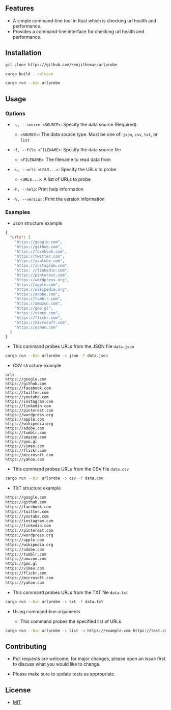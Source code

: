 ## Features

- A simple command-line tool in Rust which is checking url health and performance.
- Provides a command-line interface for checking url health and performance.

## Installation

```sh
git clone https://github.com/kenjitheman/urlprobe
```

```sh
cargo build --release
```

```sh
cargo run --bin urlprobe
```

## Usage

### Options

- `-s, --source <SOURCE>`: Specify the data source (Required).
  - `<SOURCE>`: The data source type. Must be one of: `json`, `csv`, `txt`, or `list`

- `-f, --file <FILENAME>`: Specify the data source file
  - `<FILENAME>`: The filename to read data from

- `-u, --urls <URLS...>`: Specify the URLs to probe
  - `<URLS...>`: A list of URLs to probe

- `-h, --help`: Print help information

- `-V, --version`: Print the version information

### Examples

- Json structure example

```json
{
  "urls": [
    "https://google.com",
    "https://github.com",
    "https://facebook.com",
    "https://twitter.com",
    "https://youtube.com",
    "https://instagram.com",
    "https: //linkedin.com",
    "https://pinterest.com",
    "https://wordpress.org",
    "https://apple.com",
    "https://wikipedia.org",
    "https://adobe.com",
    "https://tumblr.com",
    "https://amazon.com",
    "https://goo.gl",
    "https://vimeo.com",
    "https://flickr.com",
    "https://microsoft.com",
    "https://yahoo.com"
  ]
}
```

- This command probes URLs from the JSON file `data.json`

```sh
cargo run --bin urlprobe -s json -f data.json
```

- CSV structure example

```csv
urls
https://google.com
https://github.com
https://facebook.com
https://twitter.com
https://youtube.com
https://instagram.com
https://linkedin.com
https://pinterest.com
https://wordpress.org
https://apple.com
https://wikipedia.org
https://adobe.com
https://tumblr.com
https://amazon.com
https://goo.gl
https://vimeo.com
https://flickr.com
https://microsoft.com
https://yahoo.com
```

- This command probes URLs from the CSV file `data.csv`

```sh
cargo run --bin urlprobe -s csv -f data.csv
```

- TXT structure example

```txt
https://google.com
https://github.com
https://facebook.com
https://twitter.com
https://youtube.com
https://instagram.com
https://linkedin.com
https://pinterest.com
https://wordpress.org
https://apple.com
https://wikipedia.org
https://adobe.com
https://tumblr.com
https://amazon.com
https://goo.gl
https://vimeo.com
https://flickr.com
https://microsoft.com
https://yahoo.com
```

- This command probes URLs from the TXT file `data.txt`

```sh
cargo run --bin urlprobe -s txt -f data.txt
```

- Using command-line arguments

    - This command probes the specified list of URLs

```sh
cargo run --bin urlprobe -s list -u https://example.com https://test.com
```

## Contributing

- Pull requests are welcome, for major changes, please open an issue first to
  discuss what you would like to change.

- Please make sure to update tests as appropriate.

## License

- [MIT](https://choosealicense.com/licenses/mit/)
